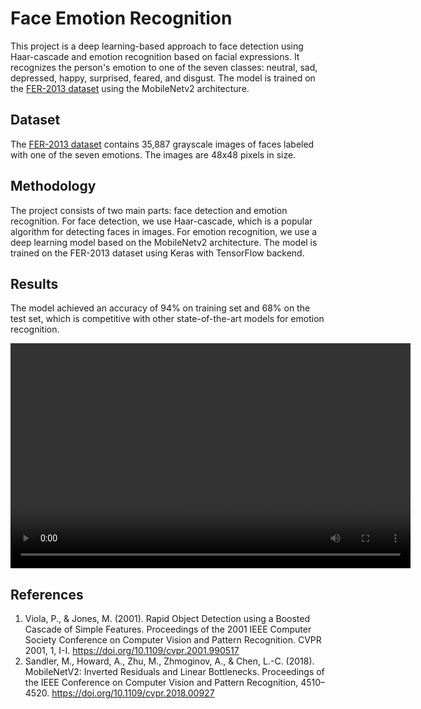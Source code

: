 # Face Emotion Recognition
This project is a deep learning-based approach to face detection using Haar-cascade and emotion recognition based on facial expressions. It recognizes the person's emotion to one of the seven classes: neutral, sad, depressed, happy, surprised, feared, and disgust. The model is trained on the 
[FER-2013 dataset](https://www.kaggle.com/deadskull7/fer2013) using the MobileNetv2 architecture.

## Dataset
The [FER-2013 dataset](https://www.kaggle.com/deadskull7/fer2013) contains 35,887 grayscale images of faces labeled with one of the seven emotions. The images are 48x48 pixels in size.

## Methodology

The project consists of two main parts: face detection and emotion recognition. For face detection, we use Haar-cascade, which is a popular algorithm for detecting faces in images. For emotion recognition, we use a deep learning model based on the MobileNetv2 architecture. The model is trained on the FER-2013 dataset using Keras with TensorFlow backend.

## Results

The model achieved an accuracy of 94% on training set and 68% on the test set, which is competitive with other state-of-the-art models for emotion recognition.

<video width="640" height="360" controls autoplay loop>
  <source src="Final_edit_0.webm">
</video>

## References

1. Viola, P., & Jones, M. (2001). Rapid Object Detection using a Boosted Cascade of Simple Features. Proceedings of the 2001 IEEE Computer Society Conference on Computer Vision and Pattern Recognition. CVPR 2001, 1, I-I. https://doi.org/10.1109/cvpr.2001.990517
2. Sandler, M., Howard, A., Zhu, M., Zhmoginov, A., & Chen, L.-C. (2018). MobileNetV2: Inverted Residuals and Linear Bottlenecks. Proceedings of the IEEE Conference on Computer Vision and Pattern Recognition, 4510–4520. https://doi.org/10.1109/cvpr.2018.00927
